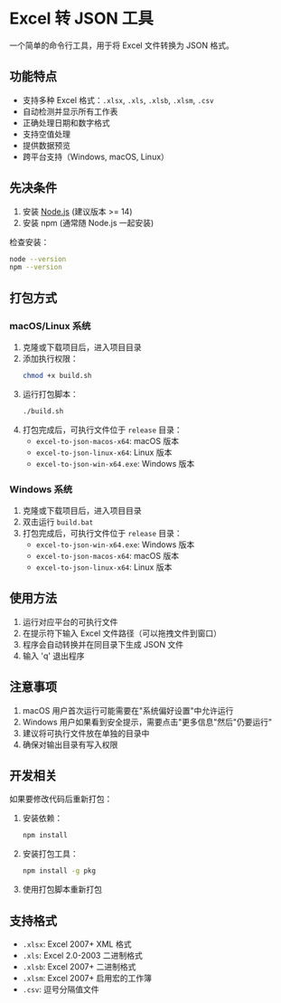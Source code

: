 # Excel 转 JSON 工具

一个简单的命令行工具，用于将 Excel 文件转换为 JSON 格式。

## 功能特点

- 支持多种 Excel 格式：`.xlsx`, `.xls`, `.xlsb`, `.xlsm`, `.csv`
- 自动检测并显示所有工作表
- 正确处理日期和数字格式
- 支持空值处理
- 提供数据预览
- 跨平台支持（Windows, macOS, Linux）

## 先决条件

1. 安装 [Node.js](https://nodejs.org/) (建议版本 >= 14)
2. 安装 npm (通常随 Node.js 一起安装)

检查安装：
``` bash
node --version
npm --version
```

## 打包方式

### macOS/Linux 系统

1. 克隆或下载项目后，进入项目目录
2. 添加执行权限：
   ```bash
   chmod +x build.sh
   ```
3. 运行打包脚本：
   ```bash
   ./build.sh
   ```
4. 打包完成后，可执行文件位于 `release` 目录：
   - `excel-to-json-macos-x64`: macOS 版本
   - `excel-to-json-linux-x64`: Linux 版本
   - `excel-to-json-win-x64.exe`: Windows 版本

### Windows 系统

1. 克隆或下载项目后，进入项目目录
2. 双击运行 `build.bat`
3. 打包完成后，可执行文件位于 `release` 目录：
   - `excel-to-json-win-x64.exe`: Windows 版本
   - `excel-to-json-macos-x64`: macOS 版本
   - `excel-to-json-linux-x64`: Linux 版本

## 使用方法

1. 运行对应平台的可执行文件
2. 在提示符下输入 Excel 文件路径（可以拖拽文件到窗口）
3. 程序会自动转换并在同目录下生成 JSON 文件
4. 输入 'q' 退出程序

## 注意事项

1. macOS 用户首次运行可能需要在"系统偏好设置"中允许运行
2. Windows 用户如果看到安全提示，需要点击"更多信息"然后"仍要运行"
3. 建议将可执行文件放在单独的目录中
4. 确保对输出目录有写入权限

## 开发相关

如果要修改代码后重新打包：

1. 安装依赖：
   ```bash
   npm install
   ```

2. 安装打包工具：
   ```bash
   npm install -g pkg
   ```

3. 使用打包脚本重新打包

## 支持格式

- `.xlsx`: Excel 2007+ XML 格式
- `.xls`: Excel 2.0-2003 二进制格式
- `.xlsb`: Excel 2007+ 二进制格式
- `.xlsm`: Excel 2007+ 启用宏的工作簿
- `.csv`: 逗号分隔值文件